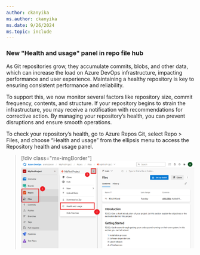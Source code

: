```yaml
---
author: ckanyika
ms.author: ckanyika
ms.date: 9/26/2024
ms.topic: include
---
```


###  New "Health and usage" panel in repo file hub 

As Git repositories grow, they accumulate commits, blobs, and other data, which can increase the load on Azure DevOps infrastructure, impacting performance and user experience. Maintaining a healthy repository is key to ensuring consistent performance and reliability.

To support this, we now monitor several factors like repository size, commit frequency, contents, and structure. If your repository begins to strain the infrastructure, you may receive a notification with recommendations for corrective action. By managing your repository’s health, you can prevent disruptions and ensure smooth operations.

To check your repository’s health, go to Azure Repos Git, select Repo > Files, and choose “Health and usage” from the ellipsis menu to access the Repository health and usage panel.

> [!div class="mx-imgBorder"]
> ![Screenshot of Health and usage.](../../media/245-repos-01.png "Screenshot of Health and usage")